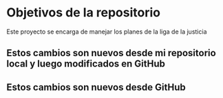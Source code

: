 # Objetivos de la repositorio

Este proyecto se encarga de manejar los planes de la liga de la justicia

## Estos cambios son nuevos desde mi repositorio local y luego modificados en GitHub
## Estos cambios son nuevos desde GitHub
